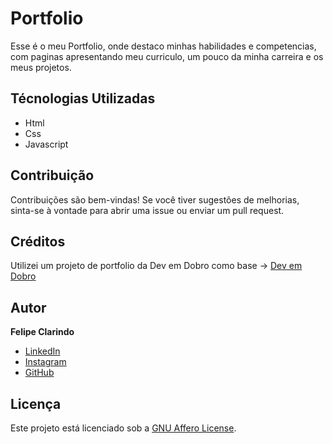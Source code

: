 # Portfolio

Esse é o meu Portfolio, onde destaco minhas habilidades e competencias, com paginas apresentando meu curriculo, um pouco da minha carreira e os meus projetos.

## Técnologias Utilizadas

- Html
- Css
- Javascript

## Contribuição

Contribuições são bem-vindas! Se você tiver sugestões de melhorias, sinta-se à vontade para abrir uma issue ou enviar um pull request.

## Créditos

Utilizei um projeto de portfolio da Dev em Dobro como base -> [Dev em Dobro](<[https://www.linkedin.com/in/felipe-clarindo-934578289/](https://www.youtube.com/@DevemDobro)>)

## Autor

**Felipe Clarindo**

- [LinkedIn](https://www.linkedin.com/in/felipe-clarindo-934578289/)
- [Instagram](https://www.instagram.com/lipethegoat)
- [GitHub](https://github.com/felipeclarindo)

## Licença

Este projeto está licenciado sob a [GNU Affero License](https://www.gnu.org/licenses/agpl-3.0.html).
